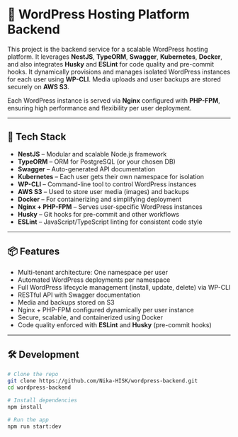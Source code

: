 # 🚀 WordPress Hosting Platform Backend

This project is the backend service for a scalable WordPress hosting platform. It leverages **NestJS**, **TypeORM**, **Swagger**, **Kubernetes**, **Docker**, and also integrates **Husky** and **ESLint** for code quality and pre-commit hooks. It dynamically provisions and manages isolated WordPress instances for each user using **WP-CLI**. Media uploads and user backups are stored securely on **AWS S3**.

Each WordPress instance is served via **Nginx** configured with **PHP-FPM**, ensuring high performance and flexibility per user deployment.

---

## 🧰 Tech Stack

- **NestJS** – Modular and scalable Node.js framework  
- **TypeORM** – ORM for PostgreSQL (or your chosen DB)  
- **Swagger** – Auto-generated API documentation  
- **Kubernetes** – Each user gets their own namespace for isolation  
- **WP-CLI** – Command-line tool to control WordPress instances  
- **AWS S3** – Used to store user media (images) and backups  
- **Docker** – For containerizing and simplifying deployment  
- **Nginx + PHP-FPM** – Serves user-specific WordPress instances  
- **Husky** – Git hooks for pre-commit and other workflows  
- **ESLint** – JavaScript/TypeScript linting for consistent code style  

---

## 📦 Features

- Multi-tenant architecture: One namespace per user  
- Automated WordPress deployments per namespace  
- Full WordPress lifecycle management (install, update, delete) via WP-CLI  
- RESTful API with Swagger documentation  
- Media and backups stored on S3  
- Nginx + PHP-FPM configured dynamically per user instance  
- Secure, scalable, and containerized using Docker  
- Code quality enforced with **ESLint** and **Husky** (pre-commit hooks)  

---

## 🛠️ Development

```bash
# Clone the repo
git clone https://github.com/Nika-HISK/wordpress-backend.git
cd wordpress-backend

# Install dependencies
npm install

# Run the app
npm run start:dev
